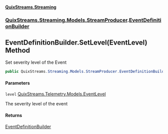 #### [QuixStreams.Streaming](index.md 'index')
### [QuixStreams.Streaming.Models.StreamProducer](QuixStreams.Streaming.Models.StreamProducer.md 'QuixStreams.Streaming.Models.StreamProducer').[EventDefinitionBuilder](EventDefinitionBuilder.md 'QuixStreams.Streaming.Models.StreamProducer.EventDefinitionBuilder')

## EventDefinitionBuilder.SetLevel(EventLevel) Method

Set severity level of the Event

```csharp
public QuixStreams.Streaming.Models.StreamProducer.EventDefinitionBuilder SetLevel(QuixStreams.Telemetry.Models.EventLevel level);
```
#### Parameters

<a name='QuixStreams.Streaming.Models.StreamProducer.EventDefinitionBuilder.SetLevel(QuixStreams.Telemetry.Models.EventLevel).level'></a>

`level` [QuixStreams.Telemetry.Models.EventLevel](https://docs.microsoft.com/en-us/dotnet/api/QuixStreams.Telemetry.Models.EventLevel 'QuixStreams.Telemetry.Models.EventLevel')

The severity level of the event

#### Returns
[EventDefinitionBuilder](EventDefinitionBuilder.md 'QuixStreams.Streaming.Models.StreamProducer.EventDefinitionBuilder')